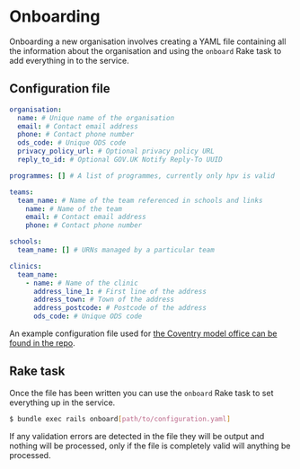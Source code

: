 # Onboarding

Onboarding a new organisation involves creating a YAML file containing all the information about the organisation and using the `onboard` Rake task to add everything in to the service.

## Configuration file

```yaml
organisation:
  name: # Unique name of the organisation
  email: # Contact email address
  phone: # Contact phone number
  ods_code: # Unique ODS code
  privacy_policy_url: # Optional privacy policy URL
  reply_to_id: # Optional GOV.UK Notify Reply-To UUID

programmes: [] # A list of programmes, currently only hpv is valid

teams:
  team_name: # Name of the team referenced in schools and links
    name: # Name of the team
    email: # Contact email address
    phone: # Contact phone number

schools:
  team_name: [] # URNs managed by a particular team

clinics:
  team_name:
    - name: # Name of the clinic
      address_line_1: # First line of the address
      address_town: # Town of the address
      address_postcode: # Postcode of the address
      ods_code: # Unique ODS code
```

An example configuration file used for [the Coventry model office can be found in the repo][coventry-model-office].

[coventry-model-office]: /config/onboarding/coventry-model-office.yaml

## Rake task

Once the file has been written you can use the `onboard` Rake task to set everything up in the service.

```sh
$ bundle exec rails onboard[path/to/configuration.yaml]
```

If any validation errors are detected in the file they will be output and nothing will be processed, only if the file is completely valid will anything be processed.

